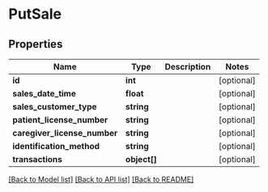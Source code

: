 # PutSale

## Properties
Name | Type | Description | Notes
------------ | ------------- | ------------- | -------------
**id** | **int** |  | [optional] 
**sales_date_time** | **float** |  | [optional] 
**sales_customer_type** | **string** |  | [optional] 
**patient_license_number** | **string** |  | [optional] 
**caregiver_license_number** | **string** |  | [optional] 
**identification_method** | **string** |  | [optional] 
**transactions** | **object[]** |  | [optional] 

[[Back to Model list]](../../README.md#documentation-for-models) [[Back to API list]](../../README.md#documentation-for-api-endpoints) [[Back to README]](../../README.md)


